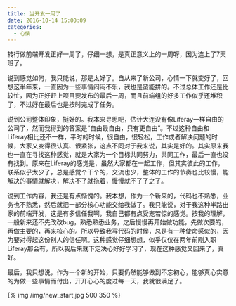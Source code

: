```yaml
---
title: 当开发一周了
date: 2016-10-14 15:00:09
categories: 
  - 心情
---
```

转行做前端开发正好一周了，仔细一想，是真正意义上的一周呀，因为连上了7天班了。

说到感觉如何，我只能说，那是太好了。自从来了新公司，心情一下就变好了，回想这半年来，一直因为一些事情闷闷不乐，我也是蛮能拼的。不过总体工作还是比较忙，因为正好赶上项目要发布的最后一周，而且前端组的好多工作似乎还堆积了，不过好在最后也是按时完成了任务。

<!--more-->

说到公司整体印象，挺好的。我本来寻思吧，估计大连没有像Liferay一样自由的公司了，然而我得到的答案是“自由最自由，只有更自由”。不过这种自由和Liferay相比还不一样，平时的时候，很自由，很轻松，工作或者解决问题的时候，大家又变得很认真、很紧张，这点不同对于我来说，其实是好的。其实原来我也一直在寻找这种感觉，就是大家为一个目标共同努力，共同工作，最后一直也没有找到。原来在Liferay的感觉是，虽然大家都在一起工作，但其实彼此的工作，联系似乎太少了，总是感觉个干个的，交流也少，整体的工作的节奏也比较慢，能解决的事情就解决，解决不了就拖着，慢慢就不了了之了。

说到工作内容，我还是有点惭愧的。我本想，作为一个新来的，代码也不熟悉，业务也不熟悉，然后就把一部分核心功能交给我做了。我只能说，对于我这种半路出家的前端开发，这是有多信任我啊，我自己都有点受宠若惊的感觉。按我的理解，一般新来还不先改改bug，熟悉熟悉业务，之后慢慢再开始做功能，先做次要的，再做主要的，再来核心的。所以导致我写代码的时候，总是有一种使命感似的，因为要对得起这份别人的信任啊。这种感觉仔细想想，似乎仅仅在两年前刚入职Liferay那会有，所以我后来就下定决心好好学习了，现在这种感觉又回来了，真好。

最后，我只想说，作为一个新的开始，只要仍然能够做到不忘初心，能够真心实意的为做一些事情而付出，开开心心的度过每一天，我就很满足了。

{% img /img/new_start.jpg 500 350 
%}